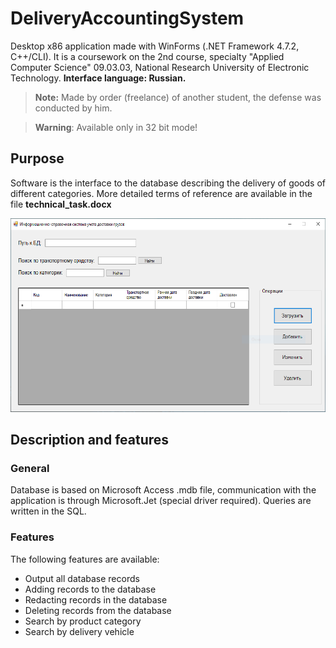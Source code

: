 # DeliveryAccountingSystem
Desktop x86 application made with WinForms (.NET Framework 4.7.2, C++/CLI). It is a coursework on the 2nd course, specialty "Applied Computer Science" 09.03.03, National Research University of Electronic Technology. **Interface language: Russian.**

> **Note:** Made by order (freelance) of another student, the defense was conducted by him.

> **Warning**: Available only in 32 bit mode!


## Purpose

Software is the interface to the database describing the delivery of goods of different categories. More detailed terms of reference are available in the file **technical_task.docx**

<p align='center'>
       <img height=310 src="interface.png"/>
</p>

## Description and features

### **General**
Database is based on Microsoft Access .mdb file, communication with the application is through Microsoft.Jet (special driver required). Queries are written in the SQL.

### **Features**
The following features are available:
* Output all database records
* Adding records to the database
* Redacting records in the database
* Deleting records from the database
* Search by product category
* Search by delivery vehicle 
